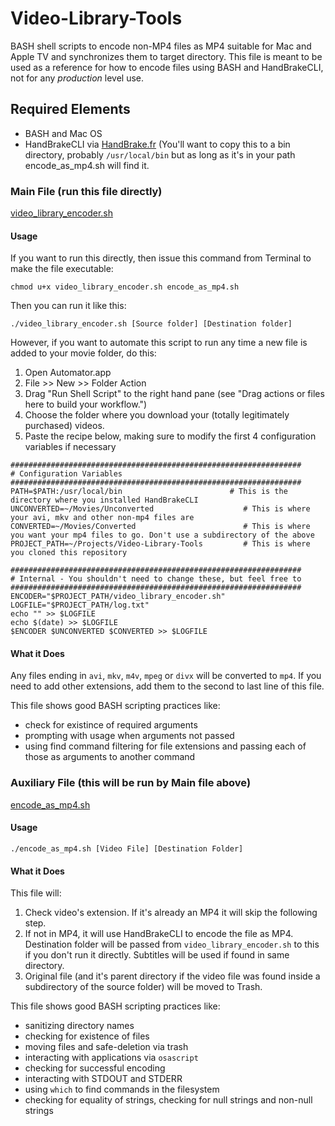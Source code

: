 # Video-Library-Tools
BASH shell scripts to encode non-MP4 files as MP4 suitable for Mac and Apple TV and synchronizes them to target directory. This file is meant to be used as a reference for how to encode files using BASH and HandBrakeCLI, not for any _production_ level use.

## Required Elements
- BASH and Mac OS
- HandBrakeCLI via [HandBrake.fr](https://handbrake.fr/downloads2.php) (You'll want to copy this to a bin directory, probably `/usr/local/bin` but as long as it's in your path encode_as_mp4.sh will find it.

### Main File (run this file directly)

[video_library_encoder.sh](video_library_encoder.sh)

#### Usage
If you want to run this directly, then issue this command from Terminal to make the file executable:

`chmod u+x video_library_encoder.sh encode_as_mp4.sh`

Then you can run it like this:

`./video_library_encoder.sh [Source folder] [Destination folder]`

However, if you want to automate this script to run any time a new file is added to your movie folder, do this:
1. Open Automator.app
2. File >> New >> Folder Action
3. Drag "Run Shell Script" to the right hand pane (see "Drag actions or files here to build your workflow.")
4. Choose the folder where you download your (totally legitimately purchased) videos.
5. Paste the recipe below, making sure to modify the first 4 configuration variables if necessary

```
#################################################################
# Configuration Variables
#################################################################
PATH=$PATH:/usr/local/bin                        # This is the directory where you installed HandBrakeCLI
UNCONVERTED=~/Movies/Unconverted                    # This is where your avi, mkv and other non-mp4 files are
CONVERTED=~/Movies/Converted                        # This is where you want your mp4 files to go. Don't use a subdirectory of the above
PROJECT_PATH=~/Projects/Video-Library-Tools         # This is where you cloned this repository

#################################################################
# Internal - You shouldn't need to change these, but feel free to
#################################################################
ENCODER="$PROJECT_PATH/video_library_encoder.sh" 
LOGFILE="$PROJECT_PATH/log.txt"
echo "" >> $LOGFILE
echo $(date) >> $LOGFILE
$ENCODER $UNCONVERTED $CONVERTED >> $LOGFILE
```

#### What it Does
Any files ending in `avi`, `mkv`, `m4v`, `mpeg` or `divx` will be converted to `mp4`. If you need to add other extensions, add them to the second to last line of this file.

This file shows good BASH scripting practices like:
- check for existince of required arguments
- prompting with usage when arguments not passed
- using find command filtering for file extensions and passing each of those as arguments to another command

### Auxiliary File (this will be run by Main file above)

[encode_as_mp4.sh](encode_as_mp4.sh)

#### Usage

`./encode_as_mp4.sh [Video File] [Destination Folder]`

#### What it Does
This file will:
1. Check video's extension. If it's already an MP4 it will skip the following step.
2. If not in MP4, it will use HandBrakeCLI to encode the file as MP4. Destination folder will be passed from `video_library_encoder.sh` to this if you don't run it directly. Subtitles will be used if found in same directory.
3. Original file (and it's parent directory if the video file was found inside a subdirectory of the source folder) will be moved to Trash.

This file shows good BASH scripting practices like:
- sanitizing directory names
- checking for existence of files
- moving files and safe-deletion via trash
- interacting with applications via `osascript`
- checking for successful encoding
- interacting with STDOUT and STDERR
- using `which` to find commands in the filesystem
- checking for equality of strings, checking for null strings and non-null strings
